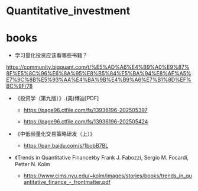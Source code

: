 # Quantitative_investment

# books

- 学习量化投资应该看哪些书籍？

https://community.bigquant.com/t/%E5%AD%A6%E4%B9%A0%E9%87%8F%E5%8C%96%E6%8A%95%E8%B5%84%E5%BA%94%E8%AF%A5%E7%9C%8B%E5%93%AA%E4%BA%9B%E4%B9%A6%E7%B1%8D%EF%BC%9F/78

- 《投资学（第九版）》.(美)博迪[PDF] 

    - https://page96.ctfile.com/fs/13936196-202505397
    
    - https://page96.ctfile.com/fs/13936196-202505424

- 《中低频量化交易策略研发（上）》

    - https://pan.baidu.com/s/1bobB7BL
    
- 《Trends in Quantitative Finance》by Frank J. Fabozzi, Sergio M. Focardi, Petter N. Kolm

    - https://www.cims.nyu.edu/~kolm/images/stories/books/trends_in_quantitative_finance_-_frontmatter.pdf

